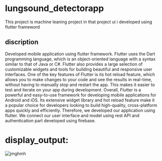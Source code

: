 # lungsound_detectorapp

This project is machine leaning project in that project ui i developed using flutter frameword 

## discription 
Developed mobile application using flutter framework. Flutter uses the Dart programming language, which is an object-oriented language with a syntax similar to that of Java or C#. Flutter also provides a large selection of customizable widgets and tools for building beautiful and responsive user interfaces.
One of the key features of Flutter is its hot reload feature, which allows you to make changes to your code and see the results in real-time, without having to manually stop and restart the app. This makes it easier to test and iterate on your app during development.
Overall, Flutter is a powerful and easy-to-use framework for developing mobile applications for Android and iOS. Its extensive widget library and hot reload feature make it a popular choice for developers looking to build high-quality, cross-platform apps quickly and efficiently. Therefore, we developed our application using flutter.
We connect our user interface and model using rest API and authentication part developed using firebase. 

# display_output: 
![jmghmh](https://user-images.githubusercontent.com/99733653/210595892-9864ca38-9ad9-44aa-aeac-01e36c77d3b6.png)

